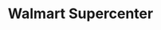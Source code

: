 ---
title: "Walmart Supercenter"
url: /colorado-springs/walmart-supercenter-venetucci-boulevard/
shop: supermarket
---